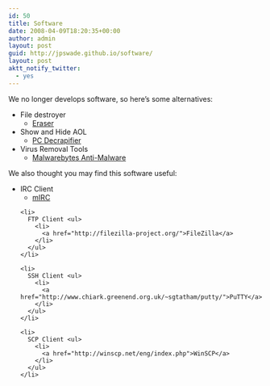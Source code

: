 ```yaml
---
id: 50
title: Software
date: 2008-04-09T18:20:35+00:00
author: admin
layout: post
guid: http://jpswade.github.io/software/
layout: post
aktt_notify_twitter:
  - yes
---
```

<p class="lead">
  We no longer develops software, so here&#8217;s some alternatives:
</p>

  * File destroyer 
      * [Eraser](http://eraser.heidi.ie)
  * Show and Hide AOL 
      * [PC Decrapifier](http://pcdecrapifier.com/)
  * Virus Removal Tools 
      * [Malwarebytes Anti-Malware](http://www.devotedit.com/mbam)

We also thought you may find this software useful:

<div>
  <ul>
    <li>
      IRC Client <ul>
        <li>
          <a href="http://www.mirc.com/get.html">mIRC</a>
        </li>
      </ul>
    </li>
    
    <li>
      FTP Client <ul>
        <li>
          <a href="http://filezilla-project.org/">FileZilla</a>
        </li>
      </ul>
    </li>
    
    <li>
      SSH Client <ul>
        <li>
          <a href="http://www.chiark.greenend.org.uk/~sgtatham/putty/">PuTTY</a>
        </li>
      </ul>
    </li>
    
    <li>
      SCP Client <ul>
        <li>
          <a href="http://winscp.net/eng/index.php">WinSCP</a>
        </li>
      </ul>
    </li>
  </ul>
</div>